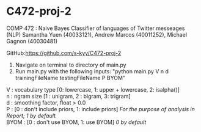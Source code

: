 # C472-proj-2
COMP 472 : Naive Bayes Classifier of languages of Twitter messeages (NLP)
Samantha Yuen (40033121), Andrew Marcos (40011252), Michael Gagnon (40030481)

GitHub:https://github.com/s-kyy/C472-proj-2

1. Navigate on terminal to directory of main.py
2. Run main.py with the following inputs: "python main.py V n d trainingFileName testingFileName P BYOM"
  
 V : vocabulary type [0: lowercase, 1: upper + lowercase, 2: isalpha()]  
 n : ngram size [1 : unigram, 2 : bigram, 3: trigram]  
 d : smoothing factor, float > 0.0  
 P : [0 : don't include priors, 1: include priors] *For the purpose of analysis in Report; 1 by default.*  
 BYOM : [0 : don't use BYOM, 1: use BYOM] *0 by default*  
